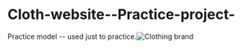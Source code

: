 # Cloth-website--Practice-project-
Practice model -- used just to practice.![Clothing brand](https://github.com/user-attachments/assets/5edf8731-b2d9-4bb6-88f5-c4a626a5d521)
